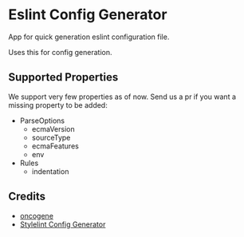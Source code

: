 # Eslint Config Generator

App for quick generation eslint configuration file. 

Uses this for config generation.

## Supported Properties

We support very few properties as of now. Send us a pr if you want a missing property to be added:

- ParseOptions
  - ecmaVersion
  - sourceType
  - ecmaFeatures
  - env
- Rules
  - indentation

## Credits

- [oncogene](https://github.com/gwer/oncogene)
- [Stylelint Config Generator](https://maximgatilin.github.io/stylelint-config)
